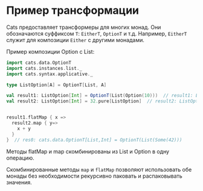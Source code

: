 # Пример трансформации

Cats предоставляет трансформеры для многих монад. Они обозначаются суффиксом `T`: `EitherT`, `OptionT` и т.д. Например, `EitherT` служит для композиции `Either` с другими монадами.

Пример композиции Option с List:

```scala
import cats.data.OptionT
import cats.instances.list._
import cats.syntax.applicative._

type ListOption[A] = OptionT[List, A]

val result1: ListOption[Int] = OptionT(List(Option(10)))  // result1: ListOption[Int] = OptionT(List(Some(10)))
val result2: ListOption[Int] = 32.pure[ListOption]  // result2: ListOption[Int] = OptionT(List(Some(32)))


result1.flatMap { x =>
  result2.map { y=>
    x + y
  }
}  // res0: cats.data.OptionT[List,Int] = OptionT(List(Some(42)))
```

Методы flatMap и map скомбинированы из List и Option в одну операцию.

Скомбинированные методы `map` и `flatMap` позволяют использовать обе монады без необходимости рекурсивно паковать и распаковывать значения. 
